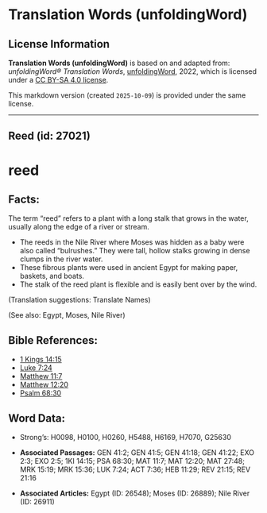 # Translation Words (unfoldingWord)

## License Information

**Translation Words (unfoldingWord)** is based on and adapted from: _unfoldingWord® Translation Words_, [unfoldingWord](https://unfoldingword.org/utw), 2022, which is licensed under a [CC BY-SA 4.0 license](https://creativecommons.org/licenses/by-sa/4.0/legalcode.en).

This markdown version (created `2025-10-09`) is provided under the same license.



--------------------------------

## Reed (id: 27021)

reed
====

Facts:
------

The term “reed” refers to a plant with a long stalk that grows in the water, usually along the edge of a river or stream.

* The reeds in the Nile River where Moses was hidden as a baby were also called “bulrushes.” They were tall, hollow stalks growing in dense clumps in the river water.
* These fibrous plants were used in ancient Egypt for making paper, baskets, and boats.
* The stalk of the reed plant is flexible and is easily bent over by the wind.

(Translation suggestions: Translate Names)

(See also: Egypt, Moses, Nile River)

Bible References:
-----------------

* [1 Kings 14:15](https://ref.ly/1Kgs14:15)
* [Luke 7:24](https://ref.ly/Luke7:24)
* [Matthew 11:7](https://ref.ly/Matt11:7)
* [Matthew 12:20](https://ref.ly/Matt12:20)
* [Psalm 68:30](https://ref.ly/Ps68:30)

Word Data:
----------

* Strong’s: H0098, H0100, H0260, H5488, H6169, H7070, G25630

* **Associated Passages:** GEN 41:2; GEN 41:5; GEN 41:18; GEN 41:22; EXO 2:3; EXO 2:5; 1KI 14:15; PSA 68:30; MAT 11:7; MAT 12:20; MAT 27:48; MRK 15:19; MRK 15:36; LUK 7:24; ACT 7:36; HEB 11:29; REV 21:15; REV 21:16
* **Associated Articles:** Egypt (ID: 26548); Moses (ID: 26889); Nile River (ID: 26911)

